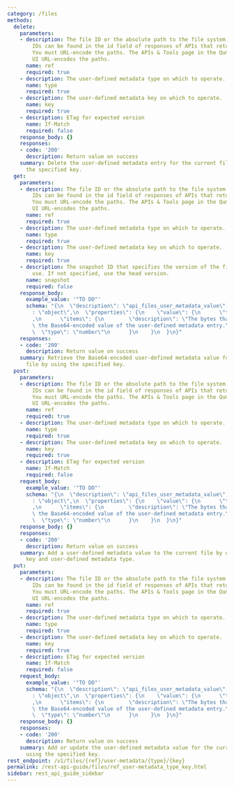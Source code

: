 ```yaml
---
category: /files
methods:
  delete:
    parameters:
    - description: The file ID or the absolute path to the file system object. File
        IDs can be found in the id field of responses of APIs that return file attributes.
        You must URL-encode the paths. The APIs & Tools page in the Qumulo Core Web
        UI URL-encodes the paths.
      name: ref
      required: true
    - description: The user-defined metadata type on which to operate.
      name: type
      required: true
    - description: The user-defined metadata key on which to operate.
      name: key
      required: true
    - description: ETag for expected version
      name: If-Match
      required: false
    response_body: {}
    responses:
    - code: '200'
      description: Return value on success
    summary: Delete the user-defined metadata entry for the current file by using
      the specified key.
  get:
    parameters:
    - description: The file ID or the absolute path to the file system object. File
        IDs can be found in the id field of responses of APIs that return file attributes.
        You must URL-encode the paths. The APIs & Tools page in the Qumulo Core Web
        UI URL-encodes the paths.
      name: ref
      required: true
    - description: The user-defined metadata type on which to operate.
      name: type
      required: true
    - description: The user-defined metadata key on which to operate.
      name: key
      required: true
    - description: The snapshot ID that specifies the version of the filesystem to
        use. If not specified, use the head version.
      name: snapshot
      required: false
    response_body:
      example_value: '"TO DO"'
      schema: "{\n  \"description\": \"api_files_user_metadata_value\",\n  \"type\"\
        : \"object\",\n  \"properties\": {\n    \"value\": {\n      \"type\": \"array\"\
        ,\n      \"items\": {\n        \"description\": \"The bytes that represent\
        \ the Base64-encoded value of the user-defined metadata entry.\",\n      \
        \  \"type\": \"number\"\n      }\n    }\n  }\n}"
    responses:
    - code: '200'
      description: Return value on success
    summary: Retrieve the Base64-encoded user-defined metadata value for the current
      file by using the specified key.
  post:
    parameters:
    - description: The file ID or the absolute path to the file system object. File
        IDs can be found in the id field of responses of APIs that return file attributes.
        You must URL-encode the paths. The APIs & Tools page in the Qumulo Core Web
        UI URL-encodes the paths.
      name: ref
      required: true
    - description: The user-defined metadata type on which to operate.
      name: type
      required: true
    - description: The user-defined metadata key on which to operate.
      name: key
      required: true
    - description: ETag for expected version
      name: If-Match
      required: false
    request_body:
      example_value: '"TO DO"'
      schema: "{\n  \"description\": \"api_files_user_metadata_value\",\n  \"type\"\
        : \"object\",\n  \"properties\": {\n    \"value\": {\n      \"type\": \"array\"\
        ,\n      \"items\": {\n        \"description\": \"The bytes that represent\
        \ the Base64-encoded value of the user-defined metadata entry.\",\n      \
        \  \"type\": \"number\"\n      }\n    }\n  }\n}"
    response_body: {}
    responses:
    - code: '200'
      description: Return value on success
    summary: Add a user-defined metadata value to the current file by using the specified
      key and user-defined metadata type.
  put:
    parameters:
    - description: The file ID or the absolute path to the file system object. File
        IDs can be found in the id field of responses of APIs that return file attributes.
        You must URL-encode the paths. The APIs & Tools page in the Qumulo Core Web
        UI URL-encodes the paths.
      name: ref
      required: true
    - description: The user-defined metadata type on which to operate.
      name: type
      required: true
    - description: The user-defined metadata key on which to operate.
      name: key
      required: true
    - description: ETag for expected version
      name: If-Match
      required: false
    request_body:
      example_value: '"TO DO"'
      schema: "{\n  \"description\": \"api_files_user_metadata_value\",\n  \"type\"\
        : \"object\",\n  \"properties\": {\n    \"value\": {\n      \"type\": \"array\"\
        ,\n      \"items\": {\n        \"description\": \"The bytes that represent\
        \ the Base64-encoded value of the user-defined metadata entry.\",\n      \
        \  \"type\": \"number\"\n      }\n    }\n  }\n}"
    response_body: {}
    responses:
    - code: '200'
      description: Return value on success
    summary: Add or update the user-defined metadata value for the current file by
      using the specified key.
rest_endpoint: /v1/files/{ref}/user-metadata/{type}/{key}
permalink: /rest-api-guide/files/ref_user-metadata_type_key.html
sidebar: rest_api_guide_sidebar
---
```

